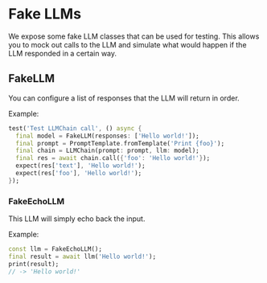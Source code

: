 # Fake LLMs

We expose some fake LLM classes that can be used for testing. This allows you 
to mock out calls to the LLM and simulate what would happen if the LLM 
responded in a certain way.

## FakeLLM

You can configure a list of responses that the LLM will return in order.

Example:
```dart
test('Test LLMChain call', () async {
  final model = FakeLLM(responses: ['Hello world!']);
  final prompt = PromptTemplate.fromTemplate('Print {foo}');
  final chain = LLMChain(prompt: prompt, llm: model);
  final res = await chain.call({'foo': 'Hello world!'});
  expect(res['text'], 'Hello world!');
  expect(res['foo'], 'Hello world!');
});
```

### FakeEchoLLM

This LLM will simply echo back the input.

Example:
```dart
const llm = FakeEchoLLM();
final result = await llm('Hello world!');
print(result);
// -> 'Hello world!'
```
